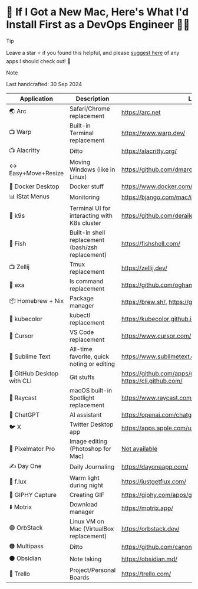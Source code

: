 # 🍎 If I Got a New Mac, Here's What I'd Install First as a DevOps Engineer 🧑‍💻

> [!TIP]
> Leave a star ⭐️ if you found this helpful, and please [suggest here](https://github.com/tuladhar/my-macos/issues/new) of any apps I should check out! 🙌

> [!NOTE]
> Last handcrafted: 30 Sep 2024

| Application                                   | Description                                      | Link                                                                 |
|-----------------------------------------------|--------------------------------------------------|----------------------------------------------------------------------|
| 🌏 Arc                                        | Safari/Chrome replacement                        | https://arc.net                                     |
| 📺 Warp                                       | Built-in Terminal replacement                     | https://www.warp.dev/                                                       |
| 📺 Alacritty                                  | Ditto                                            | https://alacritty.org/                                                       |
| ↔️ Easy+Move+Resize                           | Moving Windows (like in Linux)                  | https://github.com/dmarcotte/easy-move-resize                        |
| 🐳 Docker Desktop                              | Docker stuff                                     | https://www.docker.com/products/docker-desktop/                                                       |
| 📊 iStat Menus                                | Monitoring                                       | https://bjango.com/mac/istatmenus/                                                       |
| 🐶 k9s                                        | Terminal UI for interacting with K8s cluster     | https://github.com/derailed/k9s                                                       |
| 🐚 Fish                                       | Built-in shell replacement (bash/zsh replacement) | https://fishshell.com/                                                       |
| 📺 Zellij                                     | Tmux replacement                                 | https://zellij.dev/                                                       |
| 📂 exa                                        | ls command replacement                           | https://github.com/ogham/exa                                                       |
| 📦 Homebrew + Nix                             | Package manager                                  | https://brew.sh/, https://github.com/NixOS/nix                                                       |
| 🌈 kubecolor                                  | kubectl replacement                              | https://kubecolor.github.io/                                                       |
| 🤖 Cursor                                     | VS Code replacement                              | https://www.cursor.com/                                                       |
| 📝 Sublime Text                               | All-time favorite, quick noting or editing      | https://www.sublimetext.com/                                                       |
| 🐙 GitHub Desktop with CLI                 | Git stuffs                                      | https://github.com/apps/desktop, https://cli.github.com/                                                       |
| 🔎 Raycast                                    | macOS built-in Spotlight replacement             | https://www.raycast.com/                                                       |
| 🔘 ChatGPT                                    | AI assistant                                     | https://openai.com/chatgpt/mac/                                                       |
| 🐦 X                                          | Twitter Desktop app                              | https://apps.apple.com/us/app/x/id333903271                                                     |
| 🎨 Pixelmator Pro                             | Image editing (Photoshop for Mac)               | [Not available](https://www.pixelmator.com/pro/)                                                       |
| ✍️ Day One                                    | Daily Journaling                                 | https://dayoneapp.com/                                                       |
| 🌝 f.lux                                       | Warm light during night                            | https://justgetflux.com/                                                       |
| 🎥 GIPHY Capture                              | Creating GIF                                     | https://giphy.com/apps/giphycapture                                                       |
| ⬇️ Motrix                                     | Download manager                                 | https://motrix.app/                                                      |
| 🟣 OrbStack                                   | Linux VM on Mac (VirtualBox replacement)        | https://orbstack.dev/                                                       |
| 🟠 Multipass                                  | Ditto                                           | https://github.com/canonical/multipass/tree/v1.13.1                                                       |
| ⚫️ Obsidian                                   | Note taking                                      | https://obsidian.md/                                                       |
| 🔵 Trello                                     | Project/Personal Boards                          | https://trello.com/

